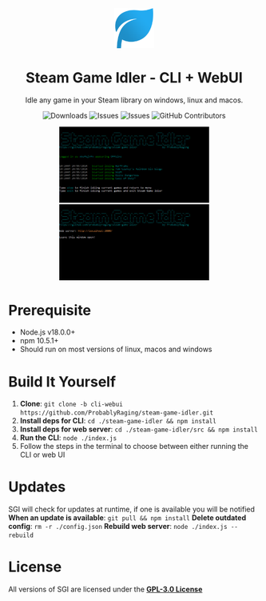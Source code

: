 <div align="center">
  <img src="./assets/logo.png" width='80' alt='Click for larger image' />
  <h1 align="center">Steam Game Idler - CLI + WebUI</h1>
  <p align="center">Idle any game in your Steam library on windows, linux and macos.</p>
<p align="center">
  <img src="https://img.shields.io/github/downloads/probablyraging/steam-game-idler/total?style=for-the-badge&logo=github&color=137eb5" alt="Downloads" />
  <img src="https://img.shields.io/github/issues/probablyraging/steam-game-idler?style=for-the-badge&logo=github&color=137eb5" alt="Issues" />
  <img src="https://img.shields.io/github/issues-pr/probablyraging/steam-game-idler?style=for-the-badge&logo=github&color=137eb5" alt="Issues" />
  <img src="https://img.shields.io/github/contributors/probablyraging/steam-game-idler?style=for-the-badge&logo=github&color=137eb5" alt="GitHub Contributors" />
</p>
</div>
<div align="center" style="margin-top: 10px;">
  <img src="./assets/example1.png" width='300' alt='Click for larger image' />
  <img src="./assets/example2.png" width='300' alt='Click for larger image' />
</div>

# Prerequisite
- Node.js v18.0.0+
- npm 10.5.1+
- Should run on most versions of linux, macos and windows

# Build It Yourself
1. **Clone**: `git clone -b cli-webui https://github.com/ProbablyRaging/steam-game-idler.git`
2. **Install deps for CLI**: `cd ./steam-game-idler && npm install`
3. **Install deps for web server**: `cd ./steam-game-idler/src && npm install`
4. **Run the CLI**: `node ./index.js`
5. Follow the steps in the terminal to choose between either running the CLI or web UI

# Updates
SGI will check for updates at runtime, if one is available you will be notified
**When an update is available**: `git pull && npm install`
**Delete outdated config**: `rm -r ./config.json`
**Rebuild web server**: `node ./index.js --rebuild`

# License
All versions of SGI are licensed under the **[GPL-3.0 License](./LICENSE)**